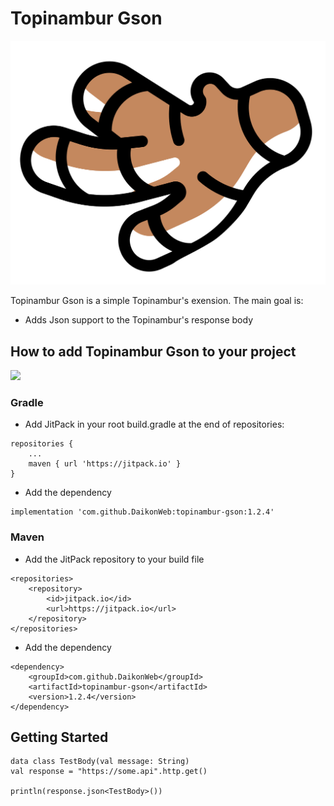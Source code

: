 # Topinambur Gson

![Topinambur](./logo.svg)

Topinambur Gson is a simple Topinambur's exension. The main goal is:
* Adds Json support to the Topinambur's response body


## How to add Topinambur Gson to your project
[![](https://jitpack.io/v/daikonweb/topinambur-gson.svg)](https://jitpack.io/#daikonweb/topinambur-gson)

### Gradle
- Add JitPack in your root build.gradle at the end of repositories:
```
repositories {
    ...
    maven { url 'https://jitpack.io' }
}
```

- Add the dependency
```
implementation 'com.github.DaikonWeb:topinambur-gson:1.2.4'
```

### Maven
- Add the JitPack repository to your build file
```
<repositories>
    <repository>
        <id>jitpack.io</id>
        <url>https://jitpack.io</url>
    </repository>
</repositories>
```
- Add the dependency
```
<dependency>
    <groupId>com.github.DaikonWeb</groupId>
    <artifactId>topinambur-gson</artifactId>
    <version>1.2.4</version>
</dependency>
```

## Getting Started
```
data class TestBody(val message: String)
val response = "https://some.api".http.get()

println(response.json<TestBody>())
```

